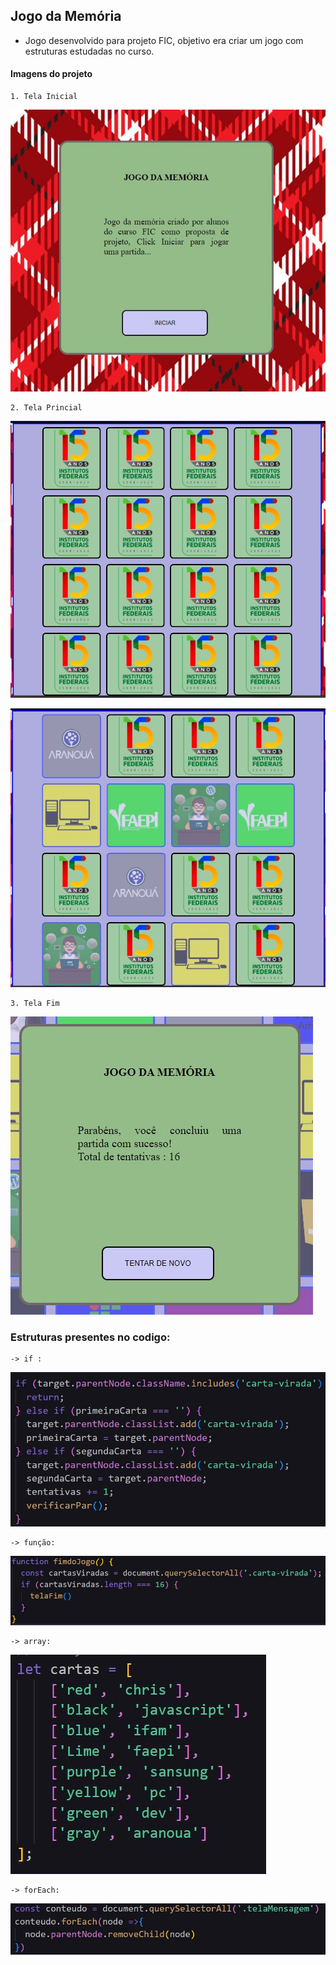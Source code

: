 ## Jogo da Memória
- Jogo desenvolvido para projeto FIC, objetivo era criar um jogo com estruturas estudadas no curso.

#### Imagens do projeto
    1. Tela Inicial 
![TelaInicio](imgProjeto/telaInicio.JPG)

    2. Tela Princial
![TelaPrincipal](imgProjeto/Principal.JPG)

![TelaPrincipal2](imgProjeto/Principal2.JPG)

    3. Tela Fim

![TelaFinal](imgProjeto/telaFim.JPG)

### Estruturas presentes no codigo:
    -> if : 
![Estrutura IF](imgProjeto/if.JPG)

    -> função:
![Estrutura function](imgProjeto/funcao.JPG)


    -> array:
![Estrutura array](imgProjeto/array.JPG)


    -> forEach:
![Estrutura forEach](imgProjeto/forEach.JPG)


